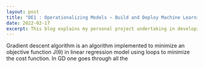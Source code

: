 ```yaml
---
layout: post
title: "DE1 : Operationalizing Models ~ Build and Deploy Machine Learning Pipeline As Web Application"
date: 2022-02-17
excerpt: This blog explains my personal project undertaking in developing a ml workflow that includes preprocessing transformation and a regression model to make predictions in real time and building the back-end as a web application using the Flask framework and deploying the app on Heroku.
---
```


Gradient descent algorithm is an algorithm implemented to minimize an objective function J(θ) in linear regression model using loops to minimize the cost function. In GD one goes through all the 
